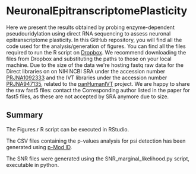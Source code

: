 # NeuronalEpitranscriptomePlasticity

Here we present the results obtained by probing enzyme-dependent pseudouridylation using direct RNA sequencing to assess neuronal epitranscriptome plasticity.
In this GitHub repository, you will find all the code used for the analysis/generation of figures. 
You can find all the files required to run the R script on [Dropbox](https://www.dropbox.com/scl/fo/u4od9iafjt336zeqkiqkl/h?rlkey=egwh2dbvdmve61xo8kj8mpmg1&dl=0). We recommend downloading the files from Dropbox and substituting the paths to those on your local machine. 
Due to the size of the data we're hosting fastq raw data for the Direct libraries on on NIH NCBI SRA under the accession number [PRJNA1092333](https://www.ncbi.nlm.nih.gov/bioproject/PRJNA1092333) and the IVT libraries under the accession number [PRJNA947135](https://www.ncbi.nlm.nih.gov/bioproject/PRJNA947135), related to the [panHumanIVT](https://github.com/RouhanifardLab/PanHumanIVT) project.
We are happy to share the raw fast5 files: contact the Corresponding author listed in the paper for fast5 files, as these are not accepted by SRA anymore due to size.  

## Summary

The Figures.r R script can be executed in RStudio.

The CSV files containing the p-values analysis for psi detection has been generated using [p-Mod ID](https://github.com/RouhanifardLab/PsiNanopore).

The SNR files were generated using the SNR_marginal_likelihood.py script, executable in python.   







